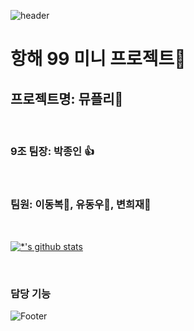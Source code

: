 ![header](https://capsule-render.vercel.app/api?type=slice&color=f8bbd0&height=200&section=header&text=MUPLY!&fontSize=90&animation=fadeIn&fontAlignY=38&desc=%20&descAlignY=62&descAlign=62)

# 항해 99 미니 프로젝트🚤
## 프로젝트명: 뮤플리🎵

<br>

### 9조 팀장: 박종인 👍

<br>

### 팀원: 이동복🦴, 유동우🍬, 변희재👻

<br>


[![*'s github stats](https://github-readme-stats.vercel.app/api?username=Yudove)](https://github.com/Yudove/mini-project-team9)

<br>

### 담당 기능

![Footer](https://capsule-render.vercel.app/api?type=waving&color=f8bbd0&height=200&section=footer)
